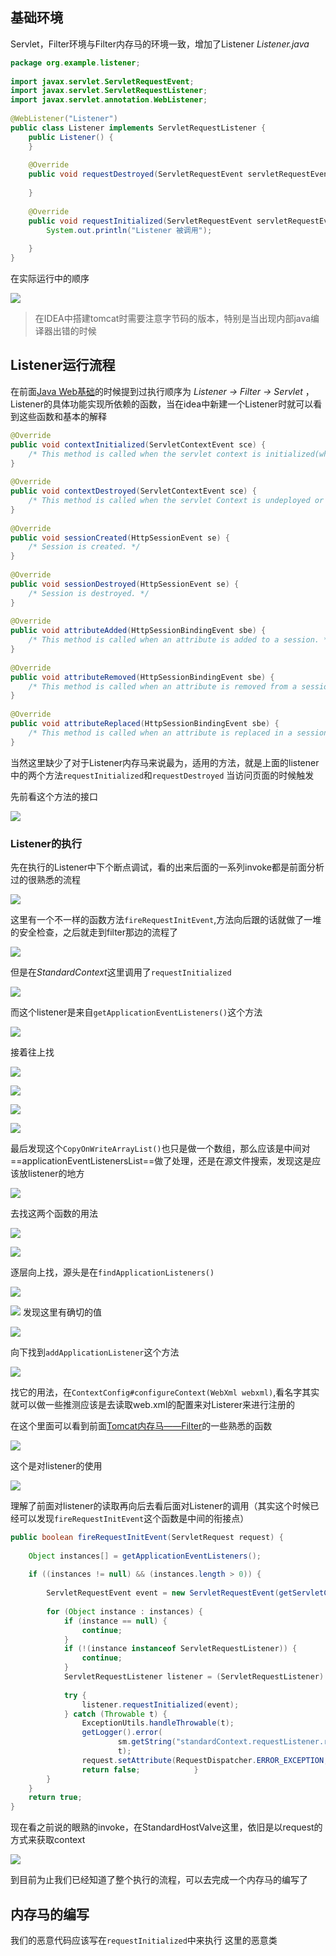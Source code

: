 ## 基础环境
Servlet，Filter环境与Filter内存马的环境一致，增加了Listener
*Listener.java*

```java
package org.example.listener;  
  
import javax.servlet.ServletRequestEvent;  
import javax.servlet.ServletRequestListener;  
import javax.servlet.annotation.WebListener;  
  
@WebListener("Listener")  
public class Listener implements ServletRequestListener {  
    public Listener() {  
    }  
  
    @Override  
    public void requestDestroyed(ServletRequestEvent servletRequestEvent) {  
  
    }  
  
    @Override  
    public void requestInitialized(ServletRequestEvent servletRequestEvent) {  
        System.out.println("Listener 被调用");  
  
    }  
}
```

在实际运行中的顺序

![](attachments/Pasted%20image%2020230314162559.png)

>在IDEA中搭建tomcat时需要注意字节码的版本，特别是当出现内部java编译器出错的时候

## Listener运行流程
在前面[Java Web基础](../../Java%20Web/Java%20Web基础.md)的时候提到过执行顺序为 *Listener -> Filter -> Servlet* ，Listener的具体功能实现所依赖的函数，当在idea中新建一个Listener时就可以看到这些函数和基本的解释
```java
@Override  
public void contextInitialized(ServletContextEvent sce) {  
    /* This method is called when the servlet context is initialized(when the Web application is deployed). */  
}  
  
@Override  
public void contextDestroyed(ServletContextEvent sce) {  
    /* This method is called when the servlet Context is undeployed or Application Server shuts down. */  
}  
  
@Override  
public void sessionCreated(HttpSessionEvent se) {  
    /* Session is created. */  
}  
  
@Override  
public void sessionDestroyed(HttpSessionEvent se) {  
    /* Session is destroyed. */  
}  
  
@Override  
public void attributeAdded(HttpSessionBindingEvent sbe) {  
    /* This method is called when an attribute is added to a session. */  
}  
  
@Override  
public void attributeRemoved(HttpSessionBindingEvent sbe) {  
    /* This method is called when an attribute is removed from a session. */  
}  
  
@Override  
public void attributeReplaced(HttpSessionBindingEvent sbe) {  
    /* This method is called when an attribute is replaced in a session. */  
}
```

当然这里缺少了对于Listener内存马来说最为，适用的方法，就是上面的listener中的两个方法`requestInitialized`和`requestDestroyed`
当访问页面的时候触发

先前看这个方法的接口

![](attachments/Pasted%20image%2020230314181322.png)

### Listener的执行
先在执行的Listener中下个断点调试，看的出来后面的一系列invoke都是前面分析过的很熟悉的流程

![](attachments/Pasted%20image%2020230314181855.png)

这里有一个不一样的函数方法`fireRequestInitEvent`,方法向后跟的话就做了一堆的安全检查，之后就走到filter那边的流程了

![](attachments/Pasted%20image%2020230314184300.png)

但是在*StandardContext*这里调用了`requestInitialized`

![](attachments/Pasted%20image%2020230314185744.png)

而这个listener是来自`getApplicationEventListeners()`这个方法

![](attachments/Pasted%20image%2020230314190030.png)

接着往上找

![](attachments/Pasted%20image%2020230314190130.png)

![](attachments/Pasted%20image%2020230314190148.png)

![](attachments/Pasted%20image%2020230314190251.png)

![](attachments/Pasted%20image%2020230314190347.png)

最后发现这个`CopyOnWriteArrayList()`也只是做一个数组，那么应该是中间对==applicationEventListenersList==做了处理，还是在源文件搜索，发现这是应该放listener的地方

![](attachments/Pasted%20image%2020230314190645.png)

去找这两个函数的用法

![](attachments/Pasted%20image%2020230314191003.png)

![](attachments/Pasted%20image%2020230314191017.png)

逐层向上找，源头是在`findApplicationListeners()`

![](attachments/Pasted%20image%2020230314191100.png)

![](attachments/Pasted%20image%2020230314191336.png)
发现这里有确切的值

![](attachments/Pasted%20image%2020230314191239.png)

向下找到`addApplicationListener`这个方法

![](attachments/Pasted%20image%2020230314191449.png)

找它的用法，在`ContextConfig#configureContext(WebXml webxml)`,看名字其实就可以做一些推测应该是去读取web.xml的配置来对Listerer来进行注册的

在这个里面可以看到前面[Tomcat内存马——Filter](Tomcat内存马——Filter.md)的一些熟悉的函数

![](attachments/Pasted%20image%2020230314192050.png)

这个是对listener的使用

![](attachments/Pasted%20image%2020230314192153.png)

理解了前面对listener的读取再向后去看后面对Listener的调用（其实这个时候已经可以发现`fireRequestInitEvent`这个函数是中间的衔接点）

```java
public boolean fireRequestInitEvent(ServletRequest request) {  
  
    Object instances[] = getApplicationEventListeners();  
  
    if ((instances != null) && (instances.length > 0)) {  
  
        ServletRequestEvent event = new ServletRequestEvent(getServletContext(), request);  
  
        for (Object instance : instances) {  
            if (instance == null) {  
                continue;  
            }  
            if (!(instance instanceof ServletRequestListener)) {  
                continue;  
            }  
            ServletRequestListener listener = (ServletRequestListener) instance;  
  
            try {  
                listener.requestInitialized(event);  
            } catch (Throwable t) {  
                ExceptionUtils.handleThrowable(t);  
                getLogger().error(  
                        sm.getString("standardContext.requestListener.requestInit", instance.getClass().getName()),  
                        t);  
                request.setAttribute(RequestDispatcher.ERROR_EXCEPTION, t);  
                return false;            }  
        }  
    }  
    return true;  
}
```

现在看之前说的眼熟的invoke，在StandardHostValve这里，依旧是以request的方式来获取context

![](attachments/Pasted%20image%2020230314193408.png)

到目前为止我们已经知道了整个执行的流程，可以去完成一个内存马的编写了

## 内存马的编写
我们的恶意代码应该写在`requestInitialized`中来执行
这里的恶意类


